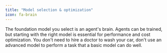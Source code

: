 ```yaml
---
title: "Model selection & optimization"
icon: fa-brain
---
```


The foundation model you select is an agent's brain. Agents can be trained, but starting with the right model is essential for performance and cost optimization. You don't need to hire a doctor to wash your car, don't use an advanced model to perform a task that a basic model can do well.
